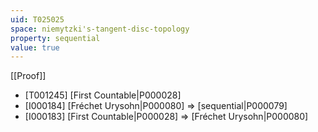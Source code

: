 ```yaml
---
uid: T025025
space: niemytzki's-tangent-disc-topology
property: sequential
value: true
---
```

[[Proof]]

* [T001245] [First Countable|P000028]
* [I000184] [Fréchet Urysohn|P000080] => [sequential|P000079]
* [I000183] [First Countable|P000028] => [Fréchet Urysohn|P000080]


